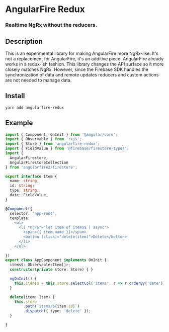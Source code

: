 # AngularFire Redux

### Realtime NgRx without the reducers.

## Description
This is an experimental library for making AngularFire more NgRx-like. It's not a replacement for AngularFire, it's an additive piece. AngularFire already works in a redux-ish fashion. This library changes the API surface so it more closely matches NgRx. However, since the Firebase SDK handles the synchronization of data and remote updates reducers and custom actions are not needed to manage data.

## Install
```
yarn add angularfire-redux
```

## Example
```ts
import { Component, OnInit } from '@angular/core';
import { Observable } from 'rxjs';
import { Store } from 'angularfire-redux';
import { FieldValue } from '@firebase/firestore-types';
import { 
  AngularFirestore, 
  AngularFirestoreCollection 
} from 'angularfire2/firestore';

export interface Item {
  name: string;
  id: string;
  type: string;
  date: FieldValue;
}

@Component({
  selector: 'app-root',
  template: `
    <ul>
      <li *ngFor="let item of items$ | async">
        <span>{{ item.name }}</span>
        <button (click)="delete(item)">Delete</button>
      </li>
    </ul>
  `
})
export class AppComponent implements OnInit {
  items$: Observable<Item[]>;
  constructor(private store: Store) { }

  ngOnInit() {
    this.items$ = this.store.selectCol('items', r => r.orderBy('date'));
  }

  delete(item: Item) {
    this.store
        .path(`items/${item.id}`)
        .dispatch({ type: 'delete' });
  }

}
```
